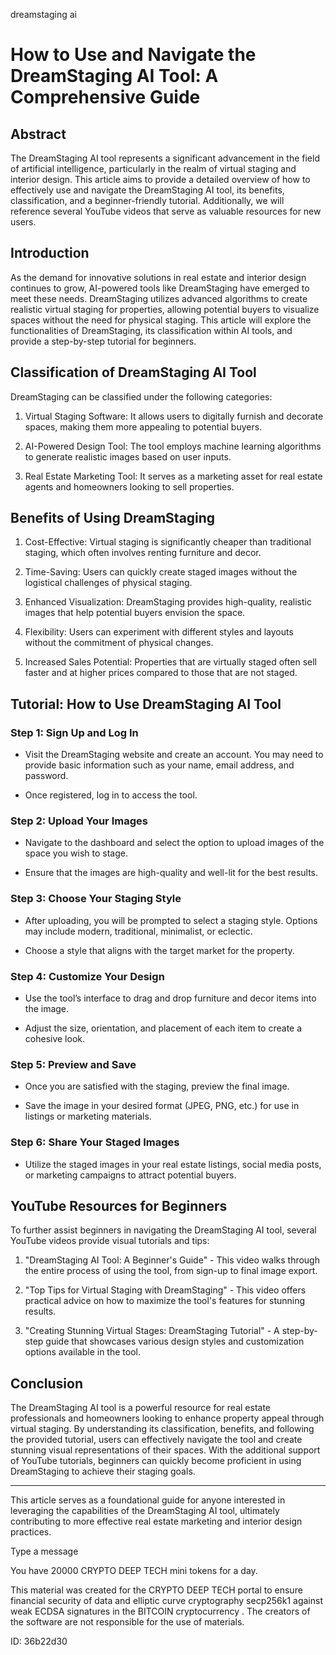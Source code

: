 dreamstaging ai
# How to Use and Navigate the DreamStaging AI Tool: A Comprehensive Guide



## Abstract



The DreamStaging AI tool represents a significant advancement in the field of artificial intelligence, particularly in the realm of virtual staging and interior design. This article aims to provide a detailed overview of how to effectively use and navigate the DreamStaging AI tool, its benefits, classification, and a beginner-friendly tutorial. Additionally, we will reference several YouTube videos that serve as valuable resources for new users.



## Introduction



As the demand for innovative solutions in real estate and interior design continues to grow, AI-powered tools like DreamStaging have emerged to meet these needs. DreamStaging utilizes advanced algorithms to create realistic virtual staging for properties, allowing potential buyers to visualize spaces without the need for physical staging. This article will explore the functionalities of DreamStaging, its classification within AI tools, and provide a step-by-step tutorial for beginners.



## Classification of DreamStaging AI Tool



DreamStaging can be classified under the following categories:



1. Virtual Staging Software: It allows users to digitally furnish and decorate spaces, making them more appealing to potential buyers.

2. AI-Powered Design Tool: The tool employs machine learning algorithms to generate realistic images based on user inputs.

3. Real Estate Marketing Tool: It serves as a marketing asset for real estate agents and homeowners looking to sell properties.



## Benefits of Using DreamStaging



1. Cost-Effective: Virtual staging is significantly cheaper than traditional staging, which often involves renting furniture and decor.

2. Time-Saving: Users can quickly create staged images without the logistical challenges of physical staging.

3. Enhanced Visualization: DreamStaging provides high-quality, realistic images that help potential buyers envision the space.

4. Flexibility: Users can experiment with different styles and layouts without the commitment of physical changes.

5. Increased Sales Potential: Properties that are virtually staged often sell faster and at higher prices compared to those that are not staged.



## Tutorial: How to Use DreamStaging AI Tool



### Step 1: Sign Up and Log In



- Visit the DreamStaging website and create an account. You may need to provide basic information such as your name, email address, and password.

- Once registered, log in to access the tool.



### Step 2: Upload Your Images



- Navigate to the dashboard and select the option to upload images of the space you wish to stage.

- Ensure that the images are high-quality and well-lit for the best results.



### Step 3: Choose Your Staging Style



- After uploading, you will be prompted to select a staging style. Options may include modern, traditional, minimalist, or eclectic.

- Choose a style that aligns with the target market for the property.



### Step 4: Customize Your Design



- Use the tool’s interface to drag and drop furniture and decor items into the image.

- Adjust the size, orientation, and placement of each item to create a cohesive look.



### Step 5: Preview and Save



- Once you are satisfied with the staging, preview the final image.

- Save the image in your desired format (JPEG, PNG, etc.) for use in listings or marketing materials.



### Step 6: Share Your Staged Images



- Utilize the staged images in your real estate listings, social media posts, or marketing campaigns to attract potential buyers.



## YouTube Resources for Beginners



To further assist beginners in navigating the DreamStaging AI tool, several YouTube videos provide visual tutorials and tips:



1. "DreamStaging AI Tool: A Beginner's Guide" - This video walks through the entire process of using the tool, from sign-up to final image export.

2. "Top Tips for Virtual Staging with DreamStaging" - This video offers practical advice on how to maximize the tool's features for stunning results.

3. "Creating Stunning Virtual Stages: DreamStaging Tutorial" - A step-by-step guide that showcases various design styles and customization options available in the tool.



## Conclusion



The DreamStaging AI tool is a powerful resource for real estate professionals and homeowners looking to enhance property appeal through virtual staging. By understanding its classification, benefits, and following the provided tutorial, users can effectively navigate the tool and create stunning visual representations of their spaces. With the additional support of YouTube tutorials, beginners can quickly become proficient in using DreamStaging to achieve their staging goals.



---



This article serves as a foundational guide for anyone interested in leveraging the capabilities of the DreamStaging AI tool, ultimately contributing to more effective real estate marketing and interior design practices.



Type a message

You have 20000 CRYPTO DEEP TECH mini tokens for a day.


This material was created for the  CRYPTO DEEP TECH portal  to ensure financial security of data and elliptic curve cryptography  secp256k1 against weak ECDSA  signatures   in the  BITCOIN cryptocurrency . The creators of the software are not responsible for the use of materials.

 ID: 36b22d30

